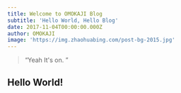 ```yaml
---
title: Welcome to OMOKAJI Blog
subtitle: 'Hello World, Hello Blog'
date: 2017-11-04T00:00:00.000Z
author: OMOKAJI
image: 'https://img.zhaohuabing.com/post-bg-2015.jpg'
---
```


> “Yeah It's on. ”


## Hello World!

